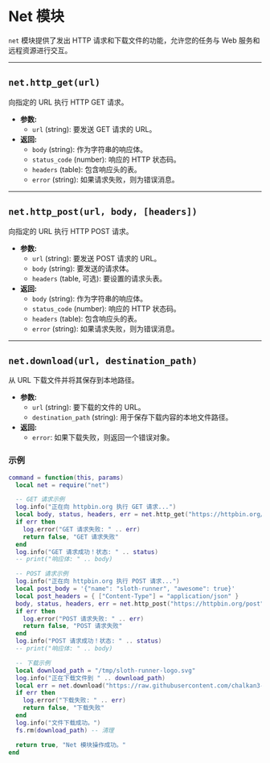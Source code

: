 # Net 模块

`net` 模块提供了发出 HTTP 请求和下载文件的功能，允许您的任务与 Web 服务和远程资源进行交互。

---

## `net.http_get(url)`

向指定的 URL 执行 HTTP GET 请求。

*   **参数:**
    *   `url` (string): 要发送 GET 请求的 URL。
*   **返回:**
    *   `body` (string): 作为字符串的响应体。
    *   `status_code` (number): 响应的 HTTP 状态码。
    *   `headers` (table): 包含响应头的表。
    *   `error` (string): 如果请求失败，则为错误消息。

---

## `net.http_post(url, body, [headers])`

向指定的 URL 执行 HTTP POST 请求。

*   **参数:**
    *   `url` (string): 要发送 POST 请求的 URL。
    *   `body` (string): 要发送的请求体。
    *   `headers` (table, 可选): 要设置的请求头表。
*   **返回:**
    *   `body` (string): 作为字符串的响应体。
    *   `status_code` (number): 响应的 HTTP 状态码。
    *   `headers` (table): 包含响应头的表。
    *   `error` (string): 如果请求失败，则为错误消息。

---

## `net.download(url, destination_path)`

从 URL 下载文件并将其保存到本地路径。

*   **参数:**
    *   `url` (string): 要下载的文件的 URL。
    *   `destination_path` (string): 用于保存下载内容的本地文件路径。
*   **返回:**
    *   `error`: 如果下载失败，则返回一个错误对象。

### 示例

```lua
command = function(this, params)
  local net = require("net")

  -- GET 请求示例
  log.info("正在向 httpbin.org 执行 GET 请求...")
  local body, status, headers, err = net.http_get("https://httpbin.org/get")
  if err then
    log.error("GET 请求失败: " .. err)
    return false, "GET 请求失败"
  end
  log.info("GET 请求成功！状态: " .. status)
  -- print("响应体: " .. body)

  -- POST 请求示例
  log.info("正在向 httpbin.org 执行 POST 请求...")
  local post_body = '{"name": "sloth-runner", "awesome": true}'
  local post_headers = { ["Content-Type"] = "application/json" }
  body, status, headers, err = net.http_post("https://httpbin.org/post", post_body, post_headers)
  if err then
    log.error("POST 请求失败: " .. err)
    return false, "POST 请求失败"
  end
  log.info("POST 请求成功！状态: " .. status)
  -- print("响应体: " .. body)

  -- 下载示例
  local download_path = "/tmp/sloth-runner-logo.svg"
  log.info("正在下载文件到 " .. download_path)
  local err = net.download("https://raw.githubusercontent.com/chalkan3-sloth/sloth-runner/master/assets/sloth-runner-logo.svg", download_path)
  if err then
    log.error("下载失败: " .. err)
    return false, "下载失败"
  end
  log.info("文件下载成功。")
  fs.rm(download_path) -- 清理

  return true, "Net 模块操作成功。"
end
```
